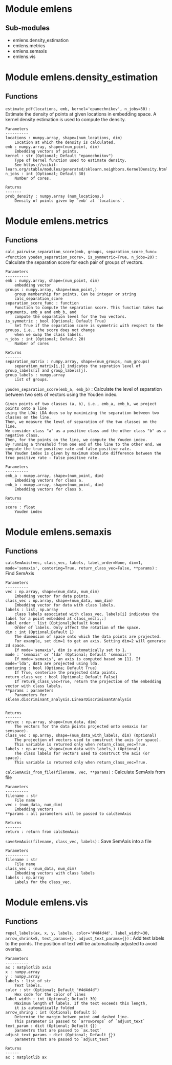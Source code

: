 Module emlens
=============

Sub-modules
-----------
* emlens.density_estimation
* emlens.metrics
* emlens.semaxis
* emlens.vis


Module emlens.density_estimation
================================

Functions
---------

    
`estimate_pdf(locations, emb, kernel='epanechnikov', n_jobs=30)`
:   Estimate the density of points at given locations in embedding space.
    A kernel density estimation is used to compute the density.
    
    Parameters
    ----------
    locations : numpy.array, shape=(num_locations, dim)
        Location at which the density is calculated.
    emb : numpy.array, shape=(num_point, dim)
        Embedding vectors of points.
    kernel : str (Optional; Default "epanechnikov")
        Type of kernel function used to estimate density.
        See https://scikit-learn.org/stable/modules/generated/sklearn.neighbors.KernelDensity.html#sklearn.neighbors.KernelDensity.
    n_jobs : int (Optional; Default 30)
        Number of cores.
    
    Returns
    -------
    prob_density : numpy.array (num_locations,)
        Density of points given by `emb` at `locations`.


Module emlens.metrics
=====================

Functions
---------

    
`calc_pairwise_separation_score(emb, groups, separation_score_func=<function youden_separation_score>, is_symmetric=True, n_jobs=20)`
:   Calculate the separation score for each pair of groups of vectors.
    
    Parameters
    ----------
    emb : numpy.array, shape=(num_point, dim)
        embedding vector
    groups : numpy.array, shape=(num_point,)
        group membership for points. Can be integer or string
        calc_separation_score
    separation_score_func : function
        Function to compute the separation score. This function takes two arguments, emb_a and emb_b, and
        compute the separation level for the two vectors.
    is_symmetric : bool (Optional; Default True)
        Set True if the separation score is symmetric with respect to the groups, i.e., the score does not change
        when we swap the class labels.
    n_jobs : int (Optional; Default 20)
        Number of cores
       
    Returns
    -------
    separation_matrix : numpy.array, shape=(num_groups, num_groups)
        separation_matrix[i,j] indicates the sepration level of group_labels[i] and group_labels[j].
    group_labels : numpy.array
        List of groups.

    
`youden_separation_score(emb_a, emb_b)`
:   Calculate the level of separation between two sets of vectors using the Youden index.
    
    Given points of two classes (a, b), i.e., emb_a, emb_b, we project points onto a line
    using the LDA; LDA does so by maximizing the separation between two classes on the line.
    Then, we measure the level of separation of the two classes on the line.
    We consider class "a" as a positive class and the other class "b" as a negative class.
    Then, for the points on the line, we compute the Youden index.
    By running a threshold from one end of the line to the other end, we compute the true positive rate and false positive rate.
    The Youden index is given by maximum absolute difference between the true positive rate - false positive rate.
    
    Parameters
    ----------
    emb_a : numpy.array, shape=(num_point, dim)
        Embedding vectors for class a.
    emb_b : numpy.array, shape=(num_point, dim)
        Embedding vectors for class b.
    
    Returns
    -------
    score : float
        Youden index


Module emlens.semaxis
=====================

Functions
---------

    
`calcSemAxis(vec, class_vec, labels, label_order=None, dim=1, mode='semaxis', centering=True, return_class_vec=False, **params)`
:   Find SemAxis
    
    Parameters
    ----------
    vec : np.array, shape=(num_data, num_dim)
        Embedding vector for data points.
    class_vec : np.array, shape=(num_data, num_dim)
        Embedding vector for data with class labels.
    labels : list, np.array
        class labels associated with class_vec. labels[i] indicates the label for a point embedded at class_vec[i,:]
    label_order : list (Optional;Default None)
        Order of labels. Only affect the rotation of the space.
    dim : int (Optional;Default 1)
        The dimension of space onto which the data points are projected.
        For example, set dim=1 to get an axis. Setting dim=2 will generate 2d space.
        If mode='semaxis', dim is automatically set to 1.
    mode : 'semaxis' or 'lda' (Optional; Default 'semaxis')
        If mode='semaxis', an axis is computed based on [1]. If mode='lda', data are projected using lda.
    centering : bool (Optiona; Default True)
        If True, centerize the projected data points.
    return_class_vec : bool (Optional; Default False)
        If return_class_vec=True, return the projection of the embedding vector with class labels.
    **params : parameters
        Parameters for sklean.discriminant_analysis.LinearDiscriminantAnalysis
    
    
    Returns
    -------
    retvec : np.array, shape=(num_data, dim)
        The vectors for the data points projected onto semaxis (or semspace).
    class_vec : np.array, shape=(num_data_with_labels, dim) (Optional)
        The projection of vectors used to construct the axis (or space).
        This variable is returned only when return_class_vec=True.
    labels : np.array, shape=(num_data_with_labels,) (Optional)
        The class labels for vectors used to construct the axis (or space).
        This variable is returned only when return_class_vec=True.

    
`calcSemAxis_from_file(filename, vec, **params)`
:   Calculate SemAxis from file
    
    Parameters
    ----------
    filename : str
        File name
    vec : (num_data, num_dim)
        Embedding vectors
    **params : all parameters will be passed to calcSemAxis
    
    Returns
    -------
    return : return from calcSemAxis

    
`saveSemAxis(filename, class_vec, labels)`
:   Save SemAxis into a file
    
    Parameters
    ----------
    filename : str
        File name
    class_vec : (num_data, num_dim)
        Embedding vectors with class labels
    labels : np.array
        Labels for the class_vec.


Module emlens.vis
=================

Functions
---------

    
`repel_labels(ax, x, y, labels, color='#4d4d4d', label_width=30, arrow_shrink=5, text_params={}, adjust_text_params={})`
:   Add text labels to the points. The position of text will be automatically adjusted to avoid overlap.
    
    Parameters
    ----------
    ax : matplotlib axis
    x : numpy.array
    y : numpy.array
    labels : list of str
        Text labels.
    color : str (Optional; Default "#4d4d4d")
        Hex code for the color of lines
    label_width : int (Optional; Default 30)
        Maximum length of labels. If the text exceeds this length,
        it is automatically folded
    arrow_shring : int (Optional; Default 5)
        Determine the margin betwen point and dashed line.
        This parameter is passed to `arrowprops` of `adjust_text`
    text_param : dict (Optional; Default {})
        parametrs that are passed to `ax.text`
    adjust_text_params : dict (Optional; Default {})
        parametrs that are passed to `adjust_text``
    
    Returns
    ------
    ax : matplotlib ax
